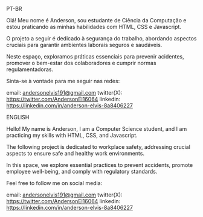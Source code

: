 PT-BR 

Olá! Meu nome é Anderson, sou estudante de Ciência da Computação e estou praticando as minhas habilidades com HTML, CSS e Javascript.

O projeto a seguir é dedicado à segurança do trabalho, abordando aspectos cruciais para garantir ambientes laborais seguros e saudáveis.

Neste espaço, exploramos práticas essenciais para prevenir acidentes, promover o bem-estar dos colaboradores e cumprir normas regulamentadoras.

Sinta-se à vontade para me seguir nas redes:

email: andersonelvis191@gmail.com
twitter(X): https://twitter.com/AndersonEl16064
linkedin: https://linkedin.com/in/anderson-elvis-8a8406227


ENGLISH 

Hello! My name is Anderson, I am a Computer Science student, and I am practicing my skills with HTML, CSS, and Javascript.

The following project is dedicated to workplace safety, addressing crucial aspects to ensure safe and healthy work environments.

In this space, we explore essential practices to prevent accidents, promote employee well-being, and comply with regulatory standards.

Feel free to follow me on social media:

email: andersonelvis191@gmail.com
twitter(X): https://twitter.com/AndersonEl16064
linkedin: https://linkedin.com/in/anderson-elvis-8a8406227
